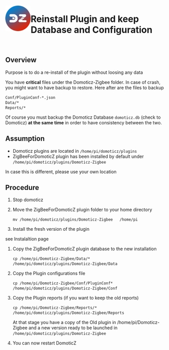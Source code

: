 <a href="Home.md"><img align="left" width="80" height="80" src="../Images/logo_Z4D.png" alt="Logo"></a>

# Reinstall Plugin and keep Database and Configuration

</br>


## Overview

Purpose is to do a re-install of the plugin without loosing any data

You have __critical__ files under the Domoticz-Zigbee folder. In case of crash, you might want to have backup to restore. Here after are the files to backup

    Conf/PluginConf-*.json
    Data/*
    Reports/*

Of course you must backup the Domoticz Database `domoticz.db` (check to Domoticz) __at the same time__ in order to have consistency between the two.


## Assumption

* Domoticz plugins are located in ```/home/pi/domoticz/plugins ```
* ZigBeeForDomoticZ plugin has been installed by default under ```/home/pi/domoticz/plugins/Domoticz-Zigbee```

In case this is different, please use your own location


## Procedure

1. Stop domoticz

1. Move the ZigBeeForDomoticZ plugin folder to your home directory

   ```
   mv /home/pi/domoticz/plugins/Domoticz-Zigbee   /home/pi
   ```

1. Install the fresh version of the plugin

see Instalaltion page

1. Copy the ZigBeeForDomoticZ plugin database to the new installation

   ```
   cp /home/pi/Domoticz-Zigbee/Data/* /home/pi/domoticz/plugins/Domoticz-Zigbee/Data
   ```

1. Copy the Plugin configurations file

   ```
   cp /home/pi/Domoticz-Zigbee/Conf/PluginConf* /home/pi/domoticz/plugins/Domoticz-Zigbee/Conf
   ```

1. Copy the Plugin reports (if you want to keep the old reports)

   ```
   cp /home/pi/Domoticz-Zigbee/Reports/* /home/pi/domoticz/plugins/Domoticz-Zigbee/Reports
   ```

   At that stage you have a copy of the Old plugin in /home/pi/Domoticz-Zigbee and a new version ready to be launched in ```/home/pi/domoticz/plugins/Domoticz-Zigbee```

1. You can now restart DomoticZ
